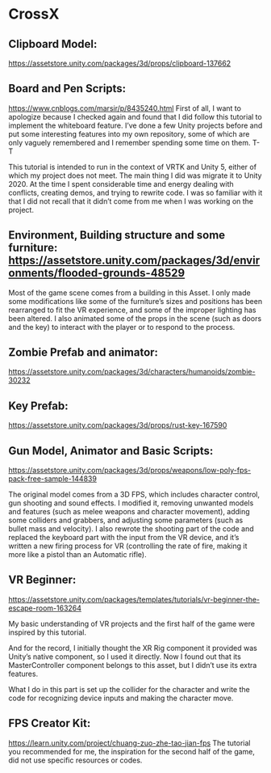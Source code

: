 # CrossX
## Clipboard Model: 
https://assetstore.unity.com/packages/3d/props/clipboard-137662

## Board and Pen Scripts:
https://www.cnblogs.com/marsir/p/8435240.html
First of all, I want to apologize because I checked again and found that I did follow this tutorial to implement the whiteboard feature. I’ve done a few Unity projects before and put some interesting features into my own repository, some of which are only vaguely remembered and I remember spending some time on them.  T-T

This tutorial is intended to run in the context of VRTK and Unity 5, either of which my project does not meet. The main thing I did was migrate it to Unity 2020. At the time I spent considerable time and energy dealing with conflicts, creating demos, and trying to rewrite code. I was so familiar with it that I did not recall that it didn’t come from me when I was working on the project.

## Environment, Building structure and some furniture: https://assetstore.unity.com/packages/3d/environments/flooded-grounds-48529
Most of the game scene comes from a building in this Asset. I only made some modifications like some of the furniture’s sizes and positions has been rearranged to fit the VR experience, and some of the improper lighting has been altered. I also animated some of the props in the scene (such as doors and the key) to interact with the player or to respond to the process.

## Zombie Prefab and animator: 
https://assetstore.unity.com/packages/3d/characters/humanoids/zombie-30232

## Key Prefab:
https://assetstore.unity.com/packages/3d/props/rust-key-167590

## Gun Model, Animator and Basic Scripts:
https://assetstore.unity.com/packages/3d/props/weapons/low-poly-fps-pack-free-sample-144839

The original model comes from a 3D FPS, which includes character control, gun shooting and sound effects. I modified it, removing unwanted models and features (such as melee weapons and character movement), adding some colliders and grabbers, and adjusting some parameters (such as bullet mass and velocity). I also rewrote the shooting part of the code and replaced the keyboard part with the input from the VR device, and it’s written a new firing process for VR (controlling the rate of fire, making it more like a pistol than an Automatic rifle).

## VR Beginner:
https://assetstore.unity.com/packages/templates/tutorials/vr-beginner-the-escape-room-163264

My basic understanding of VR projects and the first half of the game were inspired by this tutorial.

And for the record, I initially thought the XR Rig component it provided was Unity’s native component, so I used it directly. Now I found out that its MasterController component belongs to this asset, but I didn’t use its extra features.

What I do in this part is set up the collider for the character and write the code for recognizing device inputs and making the character move.

## FPS Creator Kit:
https://learn.unity.com/project/chuang-zuo-zhe-tao-jian-fps
The tutorial you recommended for me, the inspiration for the second half of the game, did not use specific resources or codes.

